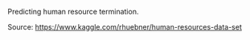 Predicting human resource termination.

Source: https://www.kaggle.com/rhuebner/human-resources-data-set

